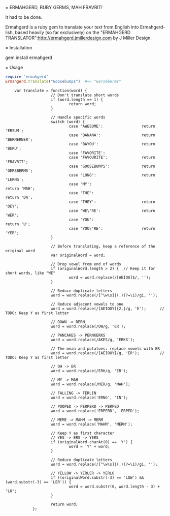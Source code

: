 = ERMAHGERD, RUBY GERMS, MAH FRAVRIT!

It had to be done.

Ermahgerd is a ruby gem to translate your text from English into
Ermahgerd-lish, based heavily (so far exclusively) on the "ERMAHGERD
TRANSLATOR":http://ermahgerd.jmillerdesign.com by J Miller Design.

= Installation

gem install ermahgerd

= Usage

```ruby
require 'ermahgerd'
Ermahgerd.translate("Goosebumps")  #=> "Gerseberms"
```



        var translate = function(word) {
                        // Don't translate short words
                        if (word.length == 1) {
                                return word;
                        }

                        // Handle specific words
                        switch (word) {
                                case 'AWESOME':                 return 'ERSUM';
                                case 'BANANA':                  return 'BERNERNER';
                                case 'BAYOU':                   return 'BERU';
                                case 'FAVORITE':
                                case 'FAVOURITE':               return 'FRAVRIT';
                                case 'GOOSEBUMPS':              return 'GERSBERMS';
                                case 'LONG':                    return 'LERNG';
                                case 'MY':                              return 'MAH';
                                case 'THE':                             return 'DA';
                                case 'THEY':                    return 'DEY';
                                case 'WE\'RE':                  return 'WER';
                                case 'YOU':                             return 'U';
                                case 'YOU\'RE':                 return 'YER';
                        }

                        // Before translating, keep a reference of the original word
                        var originalWord = word;

                        // Drop vowel from end of words
                        if (originalWord.length > 2) {  // Keep it for short words, like "WE"
                                word = word.replace(/[AEIOU]$/, '');
                        }

                        // Reduce duplicate letters
                        word = word.replace(/[^\w\s]|(.)(?=\1)/gi, '');

                        // Reduce adjacent vowels to one
                        word = word.replace(/[AEIOUY]{2,}/g, 'E');      // TODO: Keep Y as first letter

                        // DOWN -> DERN
                        word = word.replace(/OW/g, 'ER');

                        // PANCAKES -> PERNKERKS
                        word = word.replace(/AKES/g, 'ERKS');

                        // The mean and potatoes: replace vowels with ER
                        word = word.replace(/[AEIOUY]/g, 'ER');         // TODO: Keep Y as first letter

                        // OH -> ER
                        word = word.replace(/ERH/g, 'ER');

                        // MY -> MAH
                        word = word.replace(/MER/g, 'MAH');

                        // FALLING -> FERLIN
                        word = word.replace('ERNG', 'IN');

                        // POOPED -> PERPERD -> PERPED
                        word = word.replace('ERPERD', 'ERPED');

                        // MEME -> MAHM -> MERM
                        word = word.replace('MAHM', 'MERM');

                        // Keep Y as first character
                        // YES -> ERS -> YERS
                        if (originalWord.charAt(0) == 'Y') {
                                word = 'Y' + word;
                        }

                        // Reduce duplicate letters
                        word = word.replace(/[^\w\s]|(.)(?=\1)/gi, '');

                        // YELLOW -> YERLER -> YERLO
                        if ((originalWord.substr(-3) == 'LOW') && (word.substr(-3) == 'LER')) {
                                word = word.substr(0, word.length - 3) + 'LO';
                        }

                        return word;
                };